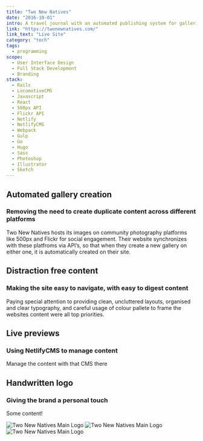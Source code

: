 ```yaml
---
title: "Two New Natives"
date: "2016-10-01"
intro: A travel journal with an automated publishing system for galleries, and a headless CMS for easy content writing with live previews.
link: "https://twonewnatives.com/"
link_text: "Live Site"
category: "tech"
tags:
  - programming
scope:
  - User Interface Design
  - Full Stack Development
  - Branding
stack:
  - Rails
  - LocomotiveCMS
  - Javascript
  - React
  - 500px API
  - Flickr API
  - Netlify
  - NetlifyCMS
  - Webpack
  - Gulp
  - Go
  - Hugo
  - Sass
  - Photoshop
  - Illustrator
  - Sketch
---
```


## Automated gallery creation

### Removing the need to create duplicate content across different platforms

Two New Natives hosts its images on community photography platforms like 500px and Flickr for social engagement. Their website synchronizes with these platfroms via API’s, so that when they create a new gallery on either one, it is automatically created on their site.

<c-video url="https://streamable.com/1fd1b"></c-video>

## Distraction free content

### Making the site easy to navigate, with easy to digest content

Paying special attention to providing clean, uncluttered layouts, organised and clear typography, and careful usage of colour pallete to frame the websites content were all top priorities.

<c-video url="https://streamable.com/yrjdr"></c-video>

## Live previews

### Using NetlifyCMS to manage content

Manage the content with that CMS there

<c-video url="https://streamable.com/gyvch"></c-video>

## Handwritten logo

### Giving the brand a personal touch

Some content!

<c-grid columns="1-2" colorOne="#fc4f4f" colorTwo="#16161d">
<img src="/images/logo.png" alt="Two New Natives Main Logo">
<img src="/images/logo-white.png" alt="Two New Natives Main Logo">
<img src="/images/logo-white.png" alt="Two New Natives Main Logo">
</c-grid>
